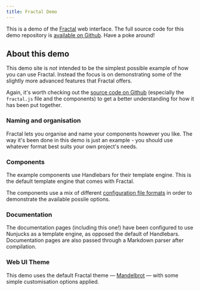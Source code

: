 ```yaml
---
title: Fractal Demo
---
```


This is a demo of the [Fractal](http://github.com/frctl/fractal) web interface. The full source code for this demo repository is [available on Github](https://github.com/frctl/demo). Have a poke around!

## About this demo

This demo site is _not_ intended to be the simplest possible example of how you can use Fractal. Instead the focus is on demonstrating some of the slightly more advanced features that Fractal offers.

Again, it's worth checking out the [source code on Github](https://github.com/frctl/demo) (especially the `fractal.js` file and the components) to get a better understanding for how it has been put together.

### Naming and organisation

Fractal lets you organise and name your components however you like. The way it's been done in this demo is just an example - you should use whatever format best suits your own project's needs.

### Components

The example components use Handlebars for their template engine. This is the default template engine that comes with Fractal.

The components use a mix of different [configuration file formats](https://github.com/frctl/fractal/blob/master/docs/configuration-files.md) in order to demonstrate the available possile options.

### Documentation

The documentation pages (including this one!) have been configured to use Nunjucks as a template engine, as opposed the default of Handlebars. Documentation pages are also passed through a Markdown parser after compilation.

### Web UI Theme

This demo uses the default Fractal theme &mdash; [Mandelbrot](https://github.com/frctl/demo) &mdash; with some simple customisation options applied.
